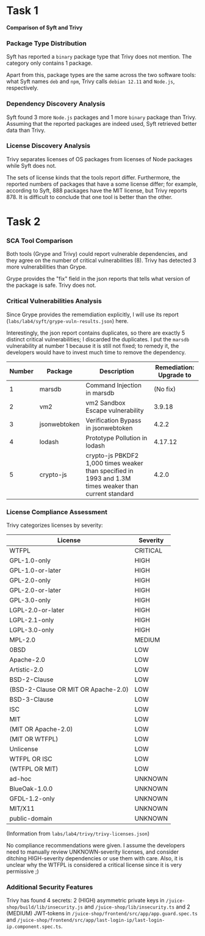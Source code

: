 # Task 1

**Comparison of Syft and Trivy**

### Package Type Distribution

Syft has reported a `binary` package type that Trivy does not mention. The
category only contains 1 package.

Apart from this, package types are the same across the two software tools:
what Syft names `deb` and `npm`, Trivy calls `debian 12.11` and `Node.js`,
respectively.

### Dependency Discovery Analysis

Syft found 3 more `Node.js` packages and 1 more `binary` package than Trivy.
Assuming that the reported packages are indeed used, Syft retrieved better data
than Trivy.

### License Discovery Analysis

Trivy separates licenses of OS packages from licenses of Node packages while
Syft does not.

The sets of license kinds that the tools report differ. Furthermore, the
reported numbers of packages that have a some license differ; for example,
according to Syft, 888 packages have the MIT license, but Trivy reports 878. It
is difficult to conclude that one tool is better than the other.


# Task 2

### SCA Tool Comparison

Both tools (Grype and Trivy) could report vulnerable dependencies, and they
agree on the number of critical vulnerabilities (8). Trivy has detected 3 more
vulnerabilities than Grype.

Grype provides the "fix" field in the json reports that tells what version of
the package is safe. Trivy does not.

### Critical Vulnerabilities Analysis

Since Grype provides the rememdiation explicitly, I will use its report
(`labs/lab4/syft/grype-vuln-results.json`) here.

Interestingly, the json report contains duplicates, so there are exactly 5 distinct
critical vulnerabilities; I discarded the duplicates. I put the `marsdb` vulnerability at
number 1 because it is still not fixed; to remedy it, the developers would have to
invest much time to remove the dependency.

| Number     | Package      | Description                                                                                            | Remediation: Upgrade to     |
| ---------- | -----------  | ------------------------------------------------------------------------------------------------------ | --------------------------- |
| 1          | marsdb       | Command Injection in marsdb                                                                            | (No fix)                    |
| 2          | vm2          | vm2 Sandbox Escape vulnerability                                                                       | 3.9.18                      |
| 3          | jsonwebtoken | Verification Bypass in jsonwebtoken                                                                    | 4.2.2                       |
| 4          | lodash       | Prototype Pollution in lodash                                                                          | 4.17.12                     |
| 5          | crypto-js    | crypto-js PBKDF2 1,000 times weaker than specified in 1993 and 1.3M times weaker than current standard | 4.2.0                       |

### License Compliance Assessment

Trivy categorizes licenses by severity:

| License                             | Severity |
| ----------------------------------- | -------- |
| WTFPL                               | CRITICAL |
| GPL-1.0-only                        | HIGH     |
| GPL-1.0-or-later                    | HIGH     |
| GPL-2.0-only                        | HIGH     |
| GPL-2.0-or-later                    | HIGH     |
| GPL-3.0-only                        | HIGH     |
| LGPL-2.0-or-later                   | HIGH     |
| LGPL-2.1-only                       | HIGH     |
| LGPL-3.0-only                       | HIGH     |
| MPL-2.0                             | MEDIUM   |
| 0BSD                                | LOW      |
| Apache-2.0                          | LOW      |
| Artistic-2.0                        | LOW      |
| BSD-2-Clause                        | LOW      |
| (BSD-2-Clause OR MIT OR Apache-2.0) | LOW      |
| BSD-3-Clause                        | LOW      |
| ISC                                 | LOW      |
| MIT                                 | LOW      |
| (MIT OR Apache-2.0)                 | LOW      |
| (MIT OR WTFPL)                      | LOW      |
| Unlicense                           | LOW      |
| WTFPL OR ISC                        | LOW      |
| (WTFPL OR MIT)                      | LOW      |
| ad-hoc                              | UNKNOWN  |
| BlueOak-1.0.0                       | UNKNOWN  |
| GFDL-1.2-only                       | UNKNOWN  |
| MIT/X11                             | UNKNOWN  |
| public-domain                       | UNKNOWN  |

(Information from `labs/lab4/trivy/trivy-licenses.json`)

No compliance recommendations were given. I assume the developers need to
manually review UNKNOWN-severity licenses, and consider ditching HIGH-severity
dependencies or use them with care. Also, it is unclear why the WTFPL is
considered a critical license since it is very permissive ;)

### Additional Security Features

Trivy has found 4 secrets: 2 (HIGH) asymmetric private keys in
`/juice-shop/build/lib/insecurity.js` and `/juice-shop/lib/insecurity.ts` and
2 (MEDIUM) JWT-tokens in
`/juice-shop/frontend/src/app/app.guard.spec.ts` and
`/juice-shop/frontend/src/app/last-login-ip/last-login-ip.component.spec.ts`.
